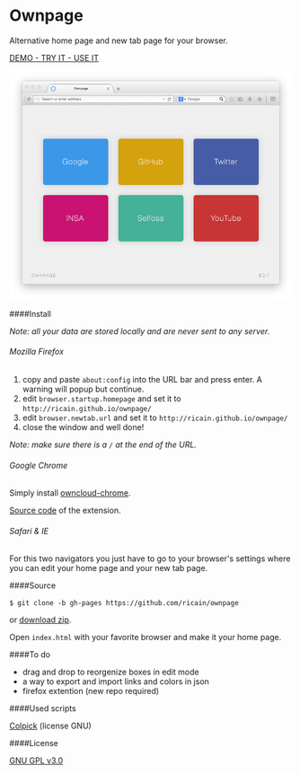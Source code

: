 # Ownpage

Alternative home page and new tab page for your browser.

[DEMO - TRY IT - USE IT](http://ricain.github.io/ownpage/)

![example](media/images/example.png)

####Install

*Note: all your data are stored locally and are never sent to any server.*

###### Mozilla Firefox

1. copy and paste `about:config` into the URL bar and press enter. A warning will popup but continue.
2. edit `browser.startup.homepage` and set it to `http://ricain.github.io/ownpage/`
3. edit `browser.newtab.url` and set it to `http://ricain.github.io/ownpage/`
4. close the window and well done!

*Note: make sure there is a `/` at the end of the URL.*

###### Google Chrome

Simply install [owncloud-chrome](http://goo.gl/hb6333).

[Source code](https://github.com/ricain/ownpage-chrome) of the extension.

###### Safari & IE

For this two navigators you just have to go to your browser's settings where you can edit your home page and your new tab page.

####Source

```
$ git clone -b gh-pages https://github.com/ricain/ownpage
```
or [download zip](https://github.com/Ricain/ownpage/archive/gh-pages.zip).

Open `index.html` with your favorite browser and make it your home page.

####To do

- drag and drop to reorgenize boxes in edit mode
- a way to export and import links and colors in json
- firefox extention (new repo required)

####Used scripts

[Colpick](http://colpick.com) (license GNU)

####License

[GNU GPL v3.0](https://github.com/ricain/ownpage/blob/gh-pages/LICENSE.md)
